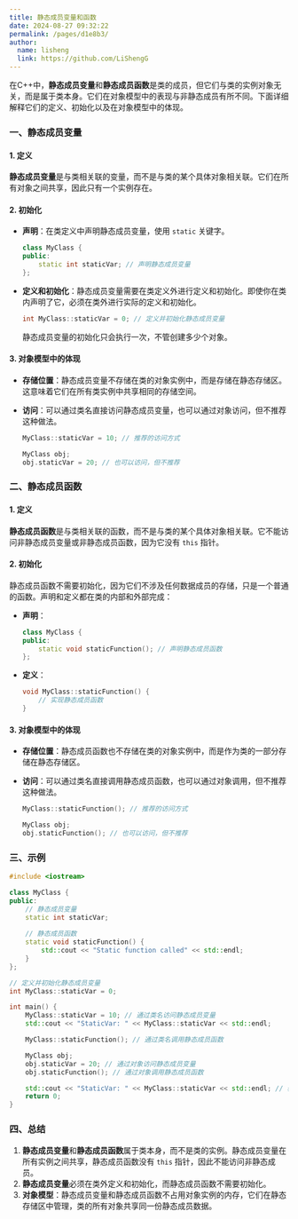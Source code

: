 ```yaml
---
title: 静态成员变量和函数
date: 2024-08-27 09:32:22
permalink: /pages/d1e8b3/
author: 
  name: lisheng
  link: https://github.com/LiShengG
---
```



在C++中，**静态成员变量**和**静态成员函数**是类的成员，但它们与类的实例对象无关，而是属于类本身。它们在对象模型中的表现与非静态成员有所不同。下面详细解释它们的定义、初始化以及在对象模型中的体现。

### 一、静态成员变量

#### 1. 定义

**静态成员变量**是与类相关联的变量，而不是与类的某个具体对象相关联。它们在所有对象之间共享，因此只有一个实例存在。

#### 2. 初始化

- **声明**：在类定义中声明静态成员变量，使用 `static` 关键字。

  ```cpp
  class MyClass {
  public:
      static int staticVar; // 声明静态成员变量
  };
  ```

- **定义和初始化**：静态成员变量需要在类定义外进行定义和初始化。即使你在类内声明了它，必须在类外进行实际的定义和初始化。

  ```cpp
  int MyClass::staticVar = 0; // 定义并初始化静态成员变量
  ```

  静态成员变量的初始化只会执行一次，不管创建多少个对象。

#### 3. 对象模型中的体现

- **存储位置**：静态成员变量不存储在类的对象实例中，而是存储在静态存储区。这意味着它们在所有类实例中共享相同的存储空间。
- **访问**：可以通过类名直接访问静态成员变量，也可以通过对象访问，但不推荐这种做法。

  ```cpp
  MyClass::staticVar = 10; // 推荐的访问方式

  MyClass obj;
  obj.staticVar = 20; // 也可以访问，但不推荐
  ```

### 二、静态成员函数

#### 1. 定义

**静态成员函数**是与类相关联的函数，而不是与类的某个具体对象相关联。它不能访问非静态成员变量或非静态成员函数，因为它没有 `this` 指针。

#### 2. 初始化

静态成员函数不需要初始化，因为它们不涉及任何数据成员的存储，只是一个普通的函数。声明和定义都在类的内部和外部完成：

- **声明**：

  ```cpp
  class MyClass {
  public:
      static void staticFunction(); // 声明静态成员函数
  };
  ```

- **定义**：

  ```cpp
  void MyClass::staticFunction() {
      // 实现静态成员函数
  }
  ```

#### 3. 对象模型中的体现

- **存储位置**：静态成员函数也不存储在类的对象实例中，而是作为类的一部分存储在静态存储区。
- **访问**：可以通过类名直接调用静态成员函数，也可以通过对象调用，但不推荐这种做法。

  ```cpp
  MyClass::staticFunction(); // 推荐的访问方式

  MyClass obj;
  obj.staticFunction(); // 也可以访问，但不推荐
  ```

### 三、示例

```cpp
#include <iostream>

class MyClass {
public:
    // 静态成员变量
    static int staticVar;
    
    // 静态成员函数
    static void staticFunction() {
        std::cout << "Static function called" << std::endl;
    }
};

// 定义并初始化静态成员变量
int MyClass::staticVar = 0;

int main() {
    MyClass::staticVar = 10; // 通过类名访问静态成员变量
    std::cout << "StaticVar: " << MyClass::staticVar << std::endl;

    MyClass::staticFunction(); // 通过类名调用静态成员函数

    MyClass obj;
    obj.staticVar = 20; // 通过对象访问静态成员变量
    obj.staticFunction(); // 通过对象调用静态成员函数

    std::cout << "StaticVar: " << MyClass::staticVar << std::endl; // 验证共享数据
    return 0;
}
```

### 四、总结

1. **静态成员变量**和**静态成员函数**属于类本身，而不是类的实例。静态成员变量在所有实例之间共享，静态成员函数没有 `this` 指针，因此不能访问非静态成员。
2. **静态成员变量**必须在类外定义和初始化，而静态成员函数不需要初始化。
3. **对象模型**：静态成员变量和静态成员函数不占用对象实例的内存，它们在静态存储区中管理，类的所有对象共享同一份静态成员数据。
